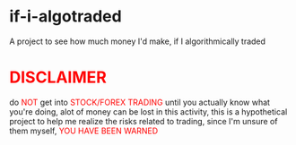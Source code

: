 # if-i-algotraded
A project to see how much money I'd make, if I algorithmically traded

<h1 style="color: red">DISCLAIMER</h1>
<p>do <span style="color:red">NOT</span> get into <span style="color:red">STOCK/FOREX TRADING</span> until you actually know what you're doing,
alot of money can be lost in this activity, this is a hypothetical project to help me realize the risks
related to trading, since I'm unsure of them myself, <span style="color:red"> YOU HAVE BEEN WARNED </span></p>
